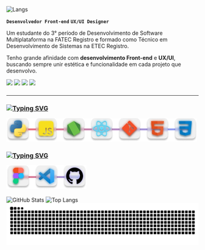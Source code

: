 ![Langs](https://capsule-render.vercel.app/api?type=venom&color=0:E2000C,100:3858E9&height=230&section=header&text=Olá,-nl-%20%20%20Eu%20sou%20o%20JP!&fontSize=50&fontColor=ffffff&ontAlign=50&fontAlignY=45)





**`Desenvolvedor Front-end`** **`UX/UI Designer`** 


<div>
Um estudante do 3° período de  Desenvolvimento de Software Multiplataforma na FATEC Registro e formado como Técnico em Desenvolvimento de Sistemas na ETEC Registro.

Tenho grande afinidade com **desenvolvimento Front-end** e **UX/UI**, buscando sempre unir estética e funcionalidade em cada projeto que desenvolvo.

 




<a href="https://www.instagram.com/um_jotape/" target="_blank"> <img src="https://img.shields.io/badge/-Instagram-D20627?style=for-the-badge&logo=instagram&logoColor=white"></a>
<a href="https://discord.com/users/xotapeee" target="_blank"><img src="https://img.shields.io/badge/-Discord-A02161?style=for-the-badge&logo=discord&logoColor=white"></a>
<a href="mailto:joaopaulo.rustichelli@gmail.com" target="_blank"><img src="https://img.shields.io/badge/-Gmail-6142B2?style=for-the-badge&logo=gmail&logoColor=white"></a>
<a href="https://www.linkedin.com/in/joao-paulo-goreri-rustichelli-78301b232" target="_blank"><img src="https://img.shields.io/badge/-LinkedIn-4451D8?style=for-the-badge&logo=linkedin&logoColor=white"></a>
###
</div>




____________________________


### [![Typing SVG](https://readme-typing-svg.herokuapp.com?font=Lexend&size=25&duration=2000&pause=4000&color=FF3641&vCenter=true&width=435&height=30&lines=Linguagens+e+tecnologias)](https://git.io/typing-svg)

<img src="./images/linguagensTecnologias.png" width="500"/>

<br>

### [![Typing SVG](https://readme-typing-svg.herokuapp.com?font=Lexend&size=25&duration=2000&pause=4000&color=E33F83&vCenter=true&width=435&height=30&lines=Ambientes+e+Ferramentas)](https://git.io/typing-svg)
<img src="./images/ambientesFerramentas.png" width="210"/>

<br>
<br>

<!-- Usando tabela para colocar as divs lado a lado -->

<div align="left">

  <img src="https://github-readme-stats.vercel.app/api?username=joao1paulo&theme=radical&show_icons=true&locale=en" alt="GitHub Stats" height="180em"/>
  <img src="https://github-readme-stats.vercel.app/api/top-langs/?username=joao1paulo&theme=radical&layout=compact&custom_title=Tecnologias&langs_count=9" alt="Top Langs" height="180em"/>

</div>




<img src="https://raw.githubusercontent.com/Joao1paulo/Joao1paulo/output/snake.svg" alt="Snake animation"/>
